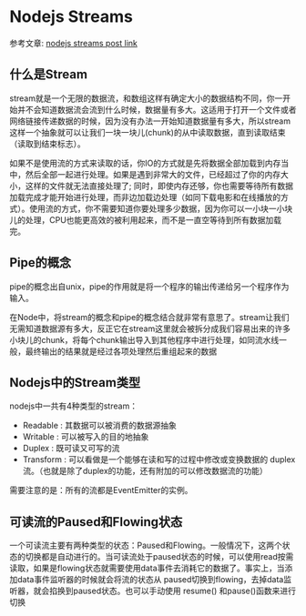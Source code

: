 # Nodejs Streams

参考文章: [nodejs streams post link](https://www.freecodecamp.org/news/node-js-streams-everything-you-need-to-know-c9141306be93/)


## 什么是Stream
stream就是一个无限的数据流，和数组这样有确定大小的数据结构不同，你一开始并不会知道数据流会流到什么时候，数据量有多大。这适用于打开一个文件或者网络链接传递数据的时候，因为没有办法一开始知道数据量有多大，所以stream这样一个抽象就可以让我们一块一块儿(chunk)的从中读取数据，直到读取结束（读取到结束标志）。

如果不是使用流的方式来读取的话，你IO的方式就是先将数据全部加载到内存当中，然后全部一起进行处理。如果是遇到非常大的文件，已经超过了你的内存大小，这样的文件就无法直接处理了; 同时，即使内存还够，你也需要等待所有数据加载完成才能开始进行处理，而非边加载边处理（如同下载电影和在线播放的方式）。使用流的方式，你不需要知道你要处理多少数据，因为你可以一小块一小块儿的处理，CPU也能更高效的被利用起来，而不是一直空等待到所有数据加载完。

## Pipe的概念
pipe的概念出自unix，pipe的作用就是将一个程序的输出传递给另一个程序作为输入。

在Node中，将stream的概念和pipe的概念结合就非常有意思了。stream让我们无需知道数据源有多大，反正它在stream这里就会被拆分成我们容易出来的许多小块儿的chunk，将每个chunk输出导入到其他程序中进行处理，如同流水线一般，最终输出的结果就是经过各项处理然后重组起来的数据



## Nodejs中的Stream类型
nodejs中一共有4种类型的stream：
- Readable : 其数据可以被消费的数据源抽象
- Writable : 可以被写入的目的地抽象
- Duplex : 既可读又可写的流
- Transform : 可以看做是一个能够在读和写的过程中修改或变换数据的 duplex 流。（也就是除了duplex的功能，还有附加的可以修改数据流的功能）

需要注意的是：所有的流都是EventEmitter的实例。

## 可读流的Paused和Flowing状态
一个可读流主要有两种类型的状态：Paused和Flowing。一般情况下，这两个状态的切换都是自动进行的。当可读流处于paused状态的时候，可以使用read按需读取，如果是flowing状态就需要使用data事件去消耗它的数据了。事实上，当添加data事件监听器的时候就会将流的状态从 paused切换到flowing，去掉data监听器，就会掐换到paused状态。也可以手动使用 resume() 和pause()函数来进行切换

